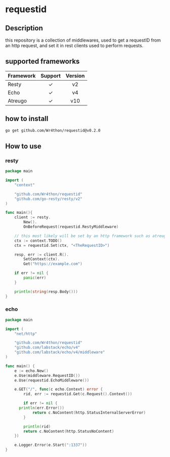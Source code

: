 # requestid

## Description

this repository is a collection of middlewares, used to get a requestID from an http request, and set it in rest clients used to perform requests.

## supported frameworks

| Framework | Support | Version |
|:----------|:-------:|:--------:|
| Resty     |    ✓    |      v2 |
| Echo      |    ✓    |      v4 |
| Atreugo   |    ✓    |     v10 |

## how to install

```bash
go get github.com/Wr4thon/requestid@v0.2.0
```

## How to use

### resty

```go
package main

import (
	"context"

	"github.com/Wr4thon/requestid"
	"github.com/go-resty/resty/v2"
)

func main(){
	client := resty.
		New().
		OnBeforeRequest(requestid.RestyMiddleware)

	// this most likely will be set by an http framework such as atreugo or echo.
	ctx := context.TODO()
	ctx = requestid.Set(ctx, "<TheRequestID>")

	resp, err := client.R().
		SetContext(ctx).
		Get("https://example.com")

	if err != nil {
		panic(err)
	}

	println(string(resp.Body()))
}

```

### echo

```go
package main

import (
	"net/http"

	"github.com/Wr4thon/requestid"
	"github.com/labstack/echo/v4"
	"github.com/labstack/echo/v4/middleware"
)

func main() {
	e := echo.New()
	e.Use(middleware.RequestID())
	e.Use(requestid.EchoMiddleware())

	e.GET("/", func(c echo.Context) error {
		rid, err := requestid.Get(c.Request().Context())

		if err != nil {
      println(err.Error())
			return c.NoContent(http.StatusInternalServerError)
		}

		println(rid)
		return c.NoContent(http.StatusNoContent)
	})

	e.Logger.Error(e.Start(":1337"))
}

```
